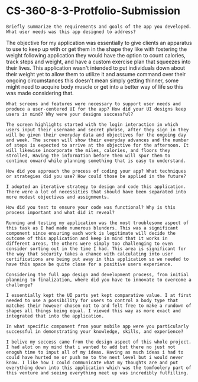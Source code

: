 # CS-360-8-3-Protfolio-Submission


    Briefly summarize the requirements and goals of the app you developed. What user needs was this app designed to address?
    
 The objective for my application was essentially to give clients an apparatus to use to keep up with or get them in the shape they like with fostering the weight following application they would have the option to count calories, track steps and weight, and have a custom exercise plan that squeezes into their lives. This application wasn't intended to put individuals down about their weight yet to allow them to utilize it and assume command over their ongoing circumstances this doesn't mean simply getting thinner, some might need to acquire body muscle or get into a better way of life so this was made considering that.
    
    What screens and features were necessary to support user needs and produce a user-centered UI for the app? How did your UI designs keep users in mind? Why were your designs successful?
    
    The screen highlights started with the login interaction in which users input their username and secret phrase, after they sign in they will be given their everyday data and objectives for the ongoing day and week. The screen will show their everyday advances and the number of steps is expected to arrive at the objective for the afternoon. It will likewise incorporate the miles, calories, and floors they strolled, Having the information before them will spur them to continue onward while planning something that is easy to understand.
    
    How did you approach the process of coding your app? What techniques or strategies did you use? How could those be applied in the future?
   
    I adopted an iterative strategy to design and code this application. There were a lot of necessities that should have been separated into more modest objectives and assignments.
    
    How did you test to ensure your code was functional? Why is this process important and what did it reveal?
    
    Running and testing my application was the most troublesome aspect of this task as I had made numerous blunders. This was a significant component since ensuring each work is legitimate will decide the outcome of this application and keep in mind that it works in different areas, the others were simply too challenging to even consider sorting out in the time I had. This area is significant for the way that security takes a chance with calculating into user certifications are being put away in this application so we needed to have this space be quite close for a positive users experience.
    
    Considering the full app design and development process, from initial planning to finalization, where did you have to innovate to overcome a challenge?
    
    I essentially kept the UI parts yet kept comparative value. I at first needed to use a possibility for users to control a body type that matches their however chosen not to and felt free to make a rundown of shapes all things being equal. I viewed this way as more exact and integrated that into the application.
    
    In what specific component from your mobile app were you particularly successful in demonstrating your knowledge, skills, and experience?
    
    I belive my seccess came from the design aspect of this whole project. I had alot on my mind that i wanted to add but there no just not enoguh time to input all of my ideas. Having as much ideas i had to could have hurted me or push me to the next level but i would never know. I like how I could communicate what my thoughts are and put everything down into this application which was the tomfoolery part of this venture and seeing everything meet up was incredibly fulfilling.
